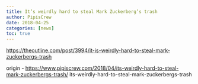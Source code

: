 ```yaml
---
title: It’s weirdly hard to steal Mark Zuckerberg’s trash
author: PipisCrew
date: 2018-04-25
categories: [news]
toc: true
---
```


https://theoutline.com/post/3994/it-is-weirdly-hard-to-steal-mark-zuckerbergs-trash

origin - https://www.pipiscrew.com/2018/04/its-weirdly-hard-to-steal-mark-zuckerbergs-trash/ its-weirdly-hard-to-steal-mark-zuckerbergs-trash
